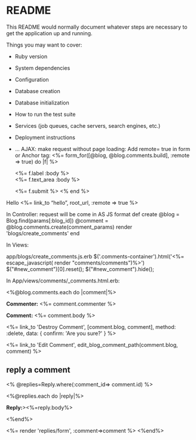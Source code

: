# README

This README would normally document whatever steps are necessary to get the
application up and running.

Things you may want to cover:

* Ruby version

* System dependencies

* Configuration

* Database creation

* Database initialization

* How to run the test suite

* Services (job queues, cache servers, search engines, etc.)

* Deployment instructions

* ...
AJAX: make request without page loading:
Add remote= true in form or Anchor tag:
<%= form_for([@blog, @blog.comments.build], :remote => true) do |f| %>
 
    <%= f.label :body %><br>
    <%= f.text_area :body %>
  
    <%= f.submit %>
<% end %>

<a herf=”url” data-remote=true> Hello </a>
<%= link_to “hello”, root_url, :remote => true %>

In Controller: request will be come in AS JS format
def create
    @blog = Blog.find(params[:blog_id])
    @comment = @blog.comments.create(comment_params)
    render 'blogs/create_comments'
  end





In Views:

app/blogs/create_comments.js.erb
$('.comments-container').html('<%= escape_javascript( render "comments/comments")%>')
$("#new_comment")[0].reset();
$("#new_comment").hide();


In App/views/comments/_comments.html.erb:

<%@blog.comments.each do |comment|%> 
<p>
  <strong>Commenter:</strong>
  <%= comment.commenter %>
</p>
 
<p>
  <strong>Comment:</strong>
  <%= comment.body %>
</p>
 
<p>
  <%= link_to 'Destroy Comment', [comment.blog, comment],
               method: :delete,
               data: { confirm: 'Are you sure?' } %>
</p>
<p>
  <%= link_to 'Edit Comment', edit_blog_comment_path(comment.blog, comment) %>
</p>

<h2> reply a comment</h2>
<% @replies=Reply.where(:comment_id=> comment.id)
%>

<%@replies.each do |reply|%>
  <p><strong>Reply:</strong>><%=reply.body%></p>
<%end%>


<%= render 'replies/form', :comment=>comment %>
<%end%>

